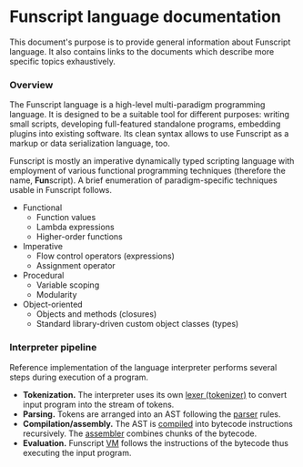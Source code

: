 # Funscript language documentation

This document's purpose is to provide general information about Funscript language.
It also contains links to the documents which describe more specific topics exhaustively.

### Overview

The Funscript language is a high-level multi-paradigm programming language.
It is designed to be a suitable tool for different purposes: writing small scripts,
developing full-featured standalone programs, embedding plugins into existing software.
Its clean syntax allows to use Funscript as a markup or data serialization language, too.

Funscript is mostly an imperative dynamically typed scripting language with employment of
various functional programming techniques (therefore the name, **Fun**script). A brief
enumeration of paradigm-specific techniques usable in Funscript follows.

* Functional
    - Function values
    - Lambda expressions
    - Higher-order functions
* Imperative
    - Flow control operators (expressions)
    - Assignment operator
* Procedural
    - Variable scoping
    - Modularity
* Object-oriented
    - Objects and methods (closures)
    - Standard library-driven custom object classes (types)

### Interpreter pipeline

Reference implementation of the language interpreter performs several steps during execution
of a program.

- **Tokenization.** The interpreter uses its own [lexer (tokenizer)](tokenizer.md) to convert
  input program into the stream of tokens.
- **Parsing.** Tokens are arranged into an AST following the [parser](parser.md) rules.
- **Compilation/assembly.** The AST is [compiled](ast.md) into bytecode instructions recursively.
  The [assembler](assembler.md) combines chunks of the bytecode.
- **Evaluation.** Funscript [VM](vm.md) follows the instructions of the bytecode thus
  executing the input program.